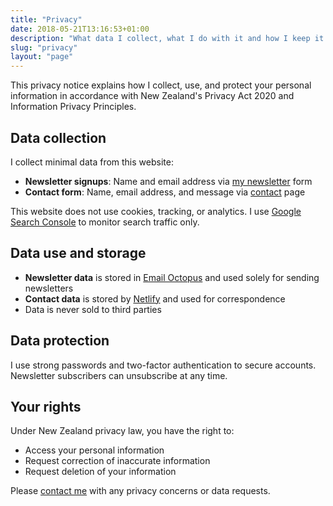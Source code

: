 ```yaml
---
title: "Privacy"
date: 2018-05-21T13:16:53+01:00
description: "What data I collect, what I do with it and how I keep it safe."
slug: "privacy"
layout: "page"
---
```


This privacy notice explains how I collect, use, and protect your personal information in accordance with New Zealand's Privacy Act 2020 and Information Privacy Principles.

## Data collection

I collect minimal data from this website:
- **Newsletter signups**: Name and email address via [my newsletter](/newsletter/) form
- **Contact form**: Name, email address, and message via [contact](/contact/) page

This website does not use cookies, tracking, or analytics. I use [Google Search Console](https://search.google.com/search-console/) to monitor search traffic only.

## Data use and storage

- **Newsletter data** is stored in [Email Octopus](https://emailoctopus.com/) and used solely for sending newsletters
- **Contact data** is stored by [Netlify](https://www.netlify.com/) and used for correspondence
- Data is never sold to third parties

## Data protection

I use strong passwords and two-factor authentication to secure accounts. Newsletter subscribers can unsubscribe at any time.

## Your rights

Under New Zealand privacy law, you have the right to:
- Access your personal information
- Request correction of inaccurate information  
- Request deletion of your information

Please [contact me](/contact/) with any privacy concerns or data requests.
